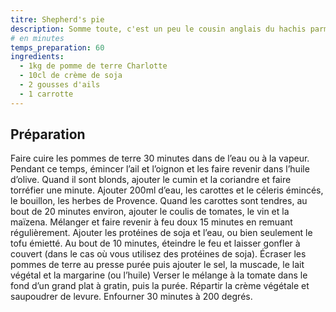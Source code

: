 ```yaml
---
titre: Shepherd's pie
description: Somme toute, c'est un peu le cousin anglais du hachis parmentier. Cela dit, les différences sont nombreuses malgré les apparences. A titre personnel, je préfère d'ailleurs cette version au caractère un peu plus marqué.
# en minutes
temps_preparation: 60
ingredients:
  - 1kg de pomme de terre Charlotte
  - 10cl de crème de soja
  - 2 gousses d'ails
  - 1 carrotte
---
```


## Préparation

Faire cuire les pommes de terre 30 minutes dans de l’eau ou à la vapeur.
Pendant ce temps, émincer l’ail et l’oignon et les faire revenir dans l’huile d’olive. Quand il sont blonds, ajouter le cumin et la coriandre et faire torréfier une minute.
Ajouter 200ml d’eau, les carottes et le céleris émincés, le bouillon, les herbes de Provence.
Quand les carottes sont tendres, au bout de 20 minutes environ, ajouter le coulis de tomates, le vin et la maïzena. Mélanger et faire revenir à feu doux 15 minutes en remuant régulièrement.
Ajouter les protéines de soja et l’eau, ou bien seulement le tofu émietté. Au bout de 10 minutes, éteindre le feu et laisser gonfler à couvert (dans le cas où vous utilisez des protéines de soja).
Écraser les pommes de terre au presse purée puis ajouter le sel, la muscade, le lait végétal et la margarine (ou l’huile)
Verser le mélange à la tomate dans le fond d’un grand plat à gratin, puis la purée.
Répartir la crème végétale et saupoudrer de levure.
Enfourner 30 minutes à 200 degrés.